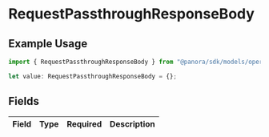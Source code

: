 # RequestPassthroughResponseBody

## Example Usage

```typescript
import { RequestPassthroughResponseBody } from "@panora/sdk/models/operations";

let value: RequestPassthroughResponseBody = {};
```

## Fields

| Field       | Type        | Required    | Description |
| ----------- | ----------- | ----------- | ----------- |
